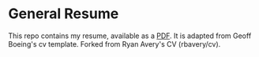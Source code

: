 # General Resume

This repo contains my resume, available as a [PDF](resume-dcavery.pdf). It is adapted from Geoff Boeing's cv template. Forked from Ryan Avery's CV (rbavery/cv).
